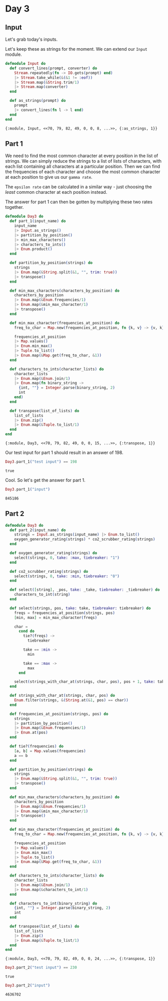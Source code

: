 <!-- livebook:{"persist_outputs":true} -->

# Day 3

## Input

Let's grab today's inputs.

<!-- livebook:{"livebook_object":"cell_input","name":"input","type":"textarea","value":"111100101100\n101100110001\n100110100101\n001101100010\n010111011110\n000111001100\n001000011010\n110111000100\n101011101011\n111100111010\n111101011001\n011000010010\n101011001000\n010011001001\n110001001100\n001010010010\n010111001010\n000000001001\n001001010001\n011100010111\n001110111100\n001110010010\n000101100100\n010101110001\n110100100011\n100001001001\n001011101011\n010010001100\n011001011011\n001111000011\n000000110110\n110011101010\n100110110010\n100000111101\n100000001110\n010101001110\n010111101101\n110001001110\n100100111100\n000001110001\n101100011101\n100010000001\n110010110100\n000010110011\n101010111011\n011000000110\n010000100111\n111011011101\n111100000010\n011010111011\n010101011100\n100011110001\n110011010100\n010101100000\n101101110011\n000011000100\n111000000110\n101110111001\n100111111011\n110011100101\n101010000111\n000011111010\n000001100100\n111000101110\n101001011110\n100101101001\n110100001100\n001010001000\n110110101000\n100101110100\n101000001011\n011111101100\n000110011100\n001001010101\n101000110010\n111101011101\n110010010000\n001100110110\n001111011111\n010001111110\n001110010111\n100101000101\n010100111010\n100011001000\n010110011001\n001001111010\n101101001001\n111010101101\n101001110001\n001001001110\n100100101110\n110111110100\n110100011000\n011001010010\n010111001100\n000100110000\n110001000100\n111010011011\n011111011101\n011110111100\n001101111010\n100010011101\n111000110111\n110110001010\n110000101010\n001101000011\n011010011101\n111100100010\n001001110110\n001001001011\n010010110100\n010101010110\n101000001110\n011011010100\n010000011010\n010001011110\n111100110011\n111000100111\n100001010000\n010101001111\n101110010110\n110100001000\n000001110110\n000100001110\n000010100111\n010010101001\n110110011000\n111001110100\n001100011001\n110100001010\n110101001010\n111011000001\n100110111000\n011110111110\n101010111010\n100001010111\n010101010101\n010001110001\n110010000010\n000101001111\n111010100010\n100111011110\n000010111110\n011011010011\n101010110100\n100000010111\n100110111110\n010011010001\n000011101011\n111011010011\n100001110111\n000100001000\n010110100000\n001110100000\n010010100110\n000110111110\n110111100100\n001111011010\n101011010010\n010111010100\n011011000110\n101011111110\n001111100011\n101101100001\n010111100110\n010110000001\n110011011110\n110111001011\n110100101001\n010011011101\n110011010010\n100111001100\n010010101010\n010111110000\n010111000010\n001101111101\n011010110011\n001001100000\n100001101100\n011111000111\n111011110100\n100101010001\n101001111001\n001000101110\n010011100100\n111100011001\n111010111110\n111001010001\n110000001001\n110110000010\n000100100011\n010101111111\n100101001110\n100111111010\n000111111010\n010101111101\n010010100010\n101110100101\n100001000001\n000010001000\n110100110001\n110111100010\n100110010011\n101110011111\n111101110010\n001000001001\n010100101100\n100101110111\n010001100111\n010001010010\n100010100100\n001000000001\n011011110000\n010100011000\n110010101000\n100010001110\n000110001000\n101101010001\n001111010000\n111110111111\n100100110000\n000110010011\n001010101000\n011010011010\n111011110010\n001010011100\n111010100101\n011101111100\n010011000001\n001111101000\n111110010010\n100011100100\n010011010000\n011111000000\n110001010011\n101011001110\n101001111101\n000110001101\n010001000010\n011000000010\n011000100001\n011111011000\n111000001101\n011010001101\n000001000100\n101010010010\n111111100111\n010111111111\n001011110011\n100110000100\n000100010100\n010110000000\n110011100000\n010011101111\n110101111100\n000010001010\n101001010011\n010101101111\n111010011010\n001101101010\n001100101010\n100100001001\n101100110111\n000001001100\n011111011001\n110100101100\n110110110010\n011110001001\n100110100011\n010111111100\n110111111101\n010111000011\n101001101011\n010101101100\n011100000001\n001000101100\n110111011011\n001101001100\n111001111001\n010000111100\n010101111100\n000100010010\n100010001101\n110000111100\n110011010101\n111101100000\n001101011001\n010111110111\n010001100000\n101111000100\n101101111101\n001000001111\n101011110000\n111000000101\n101000000101\n111101111011\n101010111101\n101111000000\n010111011001\n011100101101\n100100001000\n101111110010\n000001000001\n000100100000\n100100011010\n011001100101\n011010001011\n010001111000\n001110101001\n100111001001\n000111001011\n100101110011\n111010000001\n010000011001\n101110001110\n111011110111\n110010011101\n100011001010\n001001100101\n011101001000\n100100001100\n000111111000\n101100011011\n111101010011\n111100010101\n101111100111\n011011100110\n101010110110\n111001000100\n011101000010\n101100101110\n100011001110\n001100000001\n101001001101\n001100101110\n111111010000\n001110001110\n000011110111\n100001000101\n011110001011\n001100101111\n100100110111\n110100010101\n011100110001\n101101111010\n111010011000\n101000100110\n100100001110\n111000011011\n100001001110\n111001000010\n100110100111\n011111101011\n101001110011\n010000000100\n111011111000\n011101110000\n110111110110\n000000100110\n001100110010\n101010110101\n000010101110\n000011011011\n101111011101\n000101011110\n101010000110\n010010111011\n000111010001\n011001011000\n111111010010\n110000101110\n001111101100\n001001001111\n001011010001\n010110110010\n101101100010\n111100110101\n101101001000\n110110000111\n101010011001\n011000100100\n010010011010\n100000100010\n111000110100\n011100000101\n010010110011\n000011001000\n101001100101\n010100111000\n101111111101\n011110101001\n100011110110\n101111001100\n100110111011\n110000000011\n100011010101\n101010001110\n010011000010\n000011000110\n010101110110\n001111101001\n101000001001\n110011110000\n000001001101\n000010110100\n001111101101\n010110000100\n010010001001\n111010110010\n110011111111\n111000000000\n101010110000\n010110100010\n100000000000\n010110010000\n110111001001\n010101011011\n001110011001\n011101111000\n110011011101\n100000110110\n100110011001\n001111100100\n010100110110\n000110111101\n111010101011\n101001100010\n011011010010\n000010010011\n101000011101\n101110010101\n000000110011\n100111111001\n011000011001\n000000000001\n101011110110\n111111011110\n010010111000\n010110100100\n101100100000\n000010111000\n111110010011\n010110110011\n111111110001\n011011100101\n110110101101\n001011110100\n110001111111\n101010010111\n000110011011\n001000011110\n101101101000\n111111010111\n101010111001\n010100000001\n101100101001\n000111110101\n101011111000\n100110011011\n010000000111\n100111011001\n110111010101\n011110011010\n001011011010\n111101100100\n011001101101\n100001111100\n000011011000\n100011011001\n101100011110\n011111011111\n001001010010\n110101110110\n000111000010\n000110001001\n111010110000\n001100101001\n110011101000\n101011110100\n110000001010\n011110111010\n101101101010\n110011101011\n011011010000\n110111101100\n100000001011\n001110110111\n000000100100\n111110011001\n001110011010\n011101101110\n100011110011\n101110101011\n001010101011\n010111011011\n100110110111\n100000101110\n010011100111\n000010011100\n011111011100\n011000111001\n111011101001\n000110110110\n100011100110\n101101110100\n101111000111\n111110110010\n000010010101\n111110100111\n110001011110\n110101110000\n100110101000\n011000111010\n011111110011\n010010010000\n001000110100\n100010100111\n100101100010\n011000100101\n000101111001\n101100001111\n110111000010\n010100011110\n000101100000\n101111011000\n000010100011\n000010000100\n010011001011\n100010110100\n000000101001\n000010110111\n110000100111\n010001101111\n010111000110\n110011011111\n010100010011\n011110001000\n001001101000\n111000110000\n011001111110\n101001011100\n101110000111\n111110010100\n001101011110\n010010111111\n011110000011\n011001110010\n001011110111\n000000001110\n111000011101\n110111101001\n111111001100\n100111010011\n111111101010\n110111111000\n001101100111\n111011011111\n000010111101\n100010011001\n010110100101\n011011001010\n000001101000\n001011110110\n000001111000\n100011001111\n110000100011\n100001010010\n110110000100\n110110010010\n101001101111\n111100000011\n110000111001\n100001011010\n110110011101\n101010001011\n010110011100\n111000101010\n001111111011\n010101101001\n100010111011\n100101010111\n011111100001\n001100100000\n111101101000\n000110000010\n010111100000\n001000110110\n100011101110\n010101011000\n110000000111\n100011100001\n100001100000\n000111010100\n110101011001\n101111100110\n011111101111\n000110000011\n000000100001\n001010000101\n111100100001\n111000010101\n011011011110\n101001001100\n100010110110\n100001101001\n101100001100\n100111000010\n011001000110\n011110110101\n000000100011\n011100000111\n101110111100\n010000010010\n110111110010\n100101001001\n010001010011\n000011100100\n000100100101\n010100010001\n100111101101\n101110000101\n110100101111\n001111101011\n010011101010\n110000110001\n000101101011\n111010001001\n011111010110\n001001111000\n111110110011\n111010011100\n010011011110\n100001010100\n010111010011\n011110001110\n111010100011\n110001000010\n100000100100\n001001101011\n001011111011\n110000010010\n000011001101\n001101001011\n011110010011\n100001110011\n011101100000\n110101001110\n001000111101\n001101110011\n001100101101\n011110001010\n111111011000\n101001101101\n110011010111\n101110001101\n111001101110\n011010011000\n101010101000\n010110000010\n100000110001\n011001000011\n011100010010\n010001001111\n001011000100\n101000101011\n111101010000\n100111100101\n001011101110\n010001000011\n111101000111\n110010011111\n011011001101\n010110101110\n100011100111\n101111111111\n111011011010\n000100111100\n000111011011\n101010001010\n111110000011\n101110011010\n011100001001\n100000011110\n011000100000\n011001010101\n001110110010\n101110101010\n010111110101\n101110101110\n101111010001\n101101001101\n001010101100\n011011001011\n011001110111\n111101100101\n101011100100\n011111111101\n110000111010\n010010011000\n011010110010\n010001000001\n100111101100\n011001111000\n101011010111\n001111100110\n111100001111\n001101010000\n000011001110\n110010011110\n111010100111\n110101001000\n001000100110\n101001011000\n010010101111\n011000001011\n000110001011\n000010000011\n001001111001\n011000111111\n101000010011\n111010011101\n101111101000\n111100010001\n111011000100\n100111100010\n111000011010\n010010000010\n111110110100\n010010111010\n110001010001\n101110111101\n010000001000\n000011111100\n111001001000\n101011001001\n111011011001\n010100001101\n010001001100\n010011001010\n000101010100\n010100001100\n001000011001\n100110101110\n011001111011\n010101100011\n111100000100\n100100101000\n110010001010\n000100101001\n000101100001\n000010011000\n101001111000\n001001000100\n011001001000\n010110010011\n100001010110\n010010010010\n010001011010\n101100111110\n101001010000\n110101110001\n100111001111\n010110110101\n101011010100\n011110011111\n010000010100\n111011000110\n011111001110\n010110111001\n000100010101\n100110001101\n001001001010\n000010010000\n010001111001\n001011011000\n010101011110\n110101101001\n111101011100\n010011110001\n101000110001\n111110110111\n001110001010\n101110111111\n000111011101\n010001110010\n101010010101\n001000011111\n010000010001\n101100010000\n110111101011\n001001011110\n100011011101\n110010100110\n111101111100\n111100011100\n000111110000\n000101010101\n011001011101\n000101110111\n001100011111\n110010011000\n010110111111\n111101000010\n111011010000\n111001110010\n010111000100\n111111100001\n000000010000\n001100001111\n101101111111\n101100000001\n011001100000\n100010110010\n111111111110\n000110010001\n001001111110\n111110111011\n110101001111\n010000000010\n000001101110\n100001011110\n111111100101\n101100100011\n100000010110\n100011000110\n000010010001\n100010111010\n111010111000\n011110110010\n000011000010\n010010011001\n010010000100\n110101111000\n010000001010\n100000011010\n001010001110\n000011010001\n100100111101\n111011111001\n010001010111\n010000100000\n000100101000\n101011011011\n111111010110\n111110000100\n100011101010\n100111011010\n010101001100\n011010000000\n111100100000\n011010111110\n011111001010\n111011011000\n001011001010\n111101101111\n100111100110\n011000000000\n000001011000\n100111011000\n001111100000\n000010101100\n110111001010\n011010100101\n001010010000\n110110011100\n010101110111\n111111110110\n011100110101\n101000010110\n100110110110\n101001101100\n111001011001\n000001010011\n000110100000\n111101101011\n101111101101\n100010111110\n010110011111\n000010000111\n000101101010\n011100000000\n001110011101\n011011110110\n111111101001\n111111010011\n110000110100\n100000010101\n001010000010\n111010101110\n001110010000\n100100010101\n100110001000\n111100011000\n001011100111\n100100110011\n001000001100\n000111001000\n100111111101\n100110010101\n101000001101\n111110001110\n001011100000\n000011111101\n010010001101\n000010011101\n001100111110\n000001100110\n110001101010\n001101010010\n110000110000\n100011001100\n001110011011\n110001110000\n010000011110\n100011111110\n101001101000\n001111011011\n010001011011\n111111010100\n001011001111\n001100010110\n001010111001\n110101010001\n001001111011\n010110001000\n110100101110\n100100100010\n010001101101\n100100000110\n110010110010\n011111000010\n000110010010\n001111110001\n110111101110\n111111000111\n011011011111\n011010101001\n011001011110\n010100110000\n010000101110\n101110100111\n100001010101\n101101010100\n000111101010\n111010000100\n100000110111\n001101110110\n011011100010\n010100111001\n000110100010\n110111101111\n100111000110\n101100110011\n010001000111\n110000101001\n100101011100\n001011111000\n100001110001\n010000011011\n001010111100\n000101101111\n011011111001\n110110101111\n100101011000\n011000110110\n100000011111\n110011100011\n010111001001\n000101010111\n000010100110\n101010110010\n000000001100\n111110001001\n011111011010\n011000111101\n110110001000\n110011001010\n100101101111\n100111101111\n100101100111\n110001001010\n010110110001\n001101101000\n101110001111\n000001001110\n010101110100\n001101011111\n100010100000\n101000011000\n010100100111\n110011100100\n110111110101\n000110001111\n000001011101\n001011101100\n111110000110\n100001010011\n000100000100\n001010011011\n110000110111"} -->

<!-- livebook:{"livebook_object":"cell_input","name":"test input","type":"textarea","value":"00100\n11110\n10110\n10111\n10101\n01111\n00111\n11100\n10000\n11001\n00010\n01010"} -->

Let's keep these as strings for the moment. We can extend our `Input` module.

```elixir
defmodule Input do
  def convert_lines(prompt, converter) do
    Stream.repeatedly(fn -> IO.gets(prompt) end)
    |> Stream.take_while(&(&1 != :eof))
    |> Stream.map(&String.trim/1)
    |> Stream.map(converter)
  end

  def as_strings(prompt) do
    prompt
    |> convert_lines(fn l -> l end)
  end
end
```

```output
{:module, Input, <<70, 79, 82, 49, 0, 0, 8, ...>>, {:as_strings, 1}}
```

## Part 1

We need to find the most common character at every position in the list of strings. We can
simply reduce the strings to a list of lists of characters, with each list containing all
characters at a particular position. Then we can find the frequencies of each character and
choose the most common character at each position to give us our `gamma rate`.

The `epsilon rate` can be calculated in a similar way - just choosing the _least_ common
character at each position instead.

The answer for part 1 can then be gotten by multiplying these two rates together.

```elixir
defmodule Day3 do
  def part_1(input_name) do
    input_name
    |> Input.as_strings()
    |> partition_by_position()
    |> min_max_characters()
    |> characters_to_ints()
    |> Enum.product()
  end

  def partition_by_position(strings) do
    strings
    |> Enum.map(&String.split(&1, "", trim: true))
    |> transpose()
  end

  def min_max_characters(characters_by_position) do
    characters_by_position
    |> Enum.map(&Enum.frequencies/1)
    |> Enum.map(&min_max_character/1)
    |> transpose()
  end

  def min_max_character(frequencies_at_position) do
    freq_to_char = Map.new(frequencies_at_position, fn {k, v} -> {v, k} end)

    frequencies_at_position
    |> Map.values()
    |> Enum.min_max()
    |> Tuple.to_list()
    |> Enum.map(&Map.get(freq_to_char, &1))
  end

  def characters_to_ints(character_lists) do
    character_lists
    |> Enum.map(&Enum.join/1)
    |> Enum.map(fn binary_string ->
      {int, ""} = Integer.parse(binary_string, 2)
      int
    end)
  end

  def transpose(list_of_lists) do
    list_of_lists
    |> Enum.zip()
    |> Enum.map(&Tuple.to_list/1)
  end
end
```

```output
{:module, Day3, <<70, 79, 82, 49, 0, 0, 15, ...>>, {:transpose, 1}}
```

Our test input for part 1 should result in an answer of 198.

<!-- livebook:{"reevaluate_automatically":true} -->

```elixir
Day3.part_1("test input") == 198
```

```output
true
```

Cool. So let's get the answer for part 1.

<!-- livebook:{"reevaluate_automatically":true} -->

```elixir
Day3.part_1("input")
```

```output
845186
```

## Part 2

```elixir
defmodule Day3 do
  def part_2(input_name) do
    strings = Input.as_strings(input_name) |> Enum.to_list()
    oxygen_generator_rating(strings) * co2_scrubber_rating(strings)
  end

  def oxygen_generator_rating(strings) do
    select(strings, 0, take: :max, tiebreaker: "1")
  end

  def co2_scrubber_rating(strings) do
    select(strings, 0, take: :min, tiebreaker: "0")
  end

  def select([string], _pos, take: _take, tiebreaker: _tiebreaker) do
    characters_to_int(string)
  end

  def select(strings, pos, take: take, tiebreaker: tiebreaker) do
    freqs = frequencies_at_position(strings, pos)
    [min, max] = min_max_character(freqs)

    char =
      cond do
        tie?(freqs) ->
          tiebreaker

        take == :min ->
          min

        take == :max ->
          max
      end

    select(strings_with_char_at(strings, char, pos), pos + 1, take: take, tiebreaker: tiebreaker)
  end

  def strings_with_char_at(strings, char, pos) do
    Enum.filter(strings, &(String.at(&1, pos) == char))
  end

  def frequencies_at_position(strings, pos) do
    strings
    |> partition_by_position()
    |> Enum.map(&Enum.frequencies/1)
    |> Enum.at(pos)
  end

  def tie?(frequencies) do
    [a, b] = Map.values(frequencies)
    a == b
  end

  def partition_by_position(strings) do
    strings
    |> Enum.map(&String.split(&1, "", trim: true))
    |> transpose()
  end

  def min_max_characters(characters_by_position) do
    characters_by_position
    |> Enum.map(&Enum.frequencies/1)
    |> Enum.map(&min_max_character/1)
    |> transpose()
  end

  def min_max_character(frequencies_at_position) do
    freq_to_char = Map.new(frequencies_at_position, fn {k, v} -> {v, k} end)

    frequencies_at_position
    |> Map.values()
    |> Enum.min_max()
    |> Tuple.to_list()
    |> Enum.map(&Map.get(freq_to_char, &1))
  end

  def characters_to_ints(character_lists) do
    character_lists
    |> Enum.map(&Enum.join/1)
    |> Enum.map(&characters_to_int/1)
  end

  def characters_to_int(binary_string) do
    {int, ""} = Integer.parse(binary_string, 2)
    int
  end

  def transpose(list_of_lists) do
    list_of_lists
    |> Enum.zip()
    |> Enum.map(&Tuple.to_list/1)
  end
end
```

```output
{:module, Day3, <<70, 79, 82, 49, 0, 0, 24, ...>>, {:transpose, 1}}
```

<!-- livebook:{"reevaluate_automatically":true} -->

```elixir
Day3.part_2("test input") == 230
```

```output
true
```

<!-- livebook:{"reevaluate_automatically":true} -->

```elixir
Day3.part_2("input")
```

```output
4636702
```
